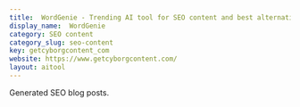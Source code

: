 ```yaml
---
title:  WordGenie - Trending AI tool for SEO content and best alternatives
display_name:  WordGenie
category: SEO content
category_slug: seo-content
key: getcyborgcontent_com
website: https://www.getcyborgcontent.com/
layout: aitool
---
```


Generated SEO blog posts.
